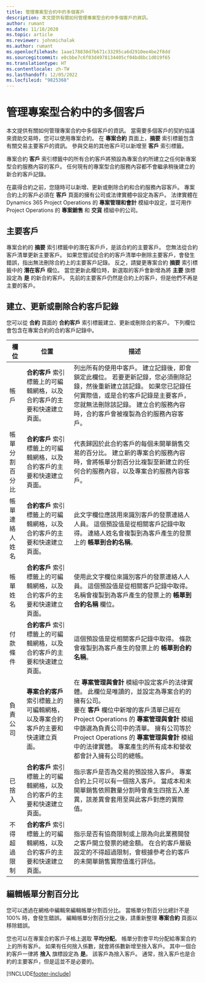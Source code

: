 ```yaml
---
title: 管理專案型合約中的多個客戶
description: 本文提供有關如何管理專案型合約中多個客戶的資訊。
author: rumant
ms.date: 11/18/2020
ms.topic: article
ms.reviewer: johnmichalak
ms.author: rumant
ms.openlocfilehash: 1aae178830d7b671c33295ca6d2910ee4be2f8dd
ms.sourcegitcommit: e0cbbe7c6f03d4978134405cf04bd8bc1d019f65
ms.translationtype: HT
ms.contentlocale: zh-TW
ms.lasthandoff: 12/05/2022
ms.locfileid: "9825368"
---
```

# <a name="manage-multiple-customers-on-project-based-contracts"></a>管理專案型合約中的多個客戶

本文提供有關如何管理專案合約中多個客戶的資訊。 當需要多個客戶的契約協議來資助交易時，您可以使用專案合約。 在 **專案合約** 頁面上，**摘要** 索引標籤包含有關交易主要客戶的資訊。 參與交易的其他客戶可以新增至 **客戶** 索引標籤。

專案合約 **客戶** 索引標籤中的所有合約客戶將預設為專案合約所建立之任何新專案型合約服務內容的客戶。 任何現有的專案型合約服務內容都不會繼承稍後建立的新合約客戶記錄。

在贏得合約之前，您隨時可以新增、更新或刪除合約和合約服務內容客戶。 專案合約上的客戶必須在 **客戶** 頁面的擁有公司或法律實體中設定為客戶。 法律實體在 Dynamics 365 Project Operations 的 **專案管理和會計** 模組中設定，並可用作 Project Operations 的 **專案銷售** 和 **交貨** 模組中的公司。

## <a name="primary-customers"></a>主要客戶

專案合約的 **摘要** 索引標籤中的潛在客戶戶，是該合約的主要客戶。 您無法從合約客戶清單更新主要客戶。 如果您嘗試從合約的客戶清單中刪除主要客戶，會發生錯誤，指出無法刪除合約上的主要客戶記錄。 反之，請變更專案合約 **摘要** 索引標籤中的 **潛在客戶** 欄位。 當您更新此欄位時，新選取的客戶會新增為將 **主要** 旗標設定為 **是** 的新合約客戶。 先前的主要客戶仍然是合約上的客戶，但是他們不再是主要的客戶。

## <a name="create-update-or-delete-a-contract-customer-record"></a>建立、更新或刪除合約客戶記錄

您可以從 **合約** 頁面的 **合約客戶** 索引標籤建立、更新或刪除合約客戶。 下列欄位會包含在專案合約的合約客戶記錄中。

| **欄位** | **位置** | **描述** | 
| --- | --- | --- | 
| 帳戶 | **合約客戶** 索引標籤上的可編輯網格，以及合約客戶的主要和快速建立頁面。 | 列出所有的使用中客戶。 建立記錄後，即會鎖定此欄位。 若要更新記錄，您必須刪除記錄，然後重新建立該記錄。 如果您已記錄任何實際值，或是合約客戶記錄是主要客戶，您就無法刪除該記錄。 建立合約服務內容時，合約客戶會被複製為合約服務內容客戶。 |
| 帳單分割百分比 | **合約客戶** 索引標籤上的可編輯網格，以及合約客戶的主要和快速建立頁面。 | 代表歸因於此合約客戶的每個未開單銷售交易的百分比。 建立新的專案合約服務內容時，會將帳單分割百分比複製至新建立的任何合約服務內容，以及專案合約服務內容客戶。 |
| 帳單連絡人姓名 | **合約客戶** 索引標籤上的可編輯網格，以及合約客戶的主要和快速建立頁面。 | 此文字欄位應該用來識別客戶的發票連絡人人員。 這個預設值是從相關客戶記錄中取得。 連絡人姓名會複製到為客戶產生的發票上的 **帳單到合約名稱**。 |
| 帳單姓名 | **合約客戶** 索引標籤上的可編輯網格，以及合約客戶的主要和快速建立頁面。 | 使用此文字欄位來識別客戶的發票連絡人人員。 這個預設值是從相關客戶記錄中取得。 名稱會複製到為客戶產生的發票上的 **帳單到合約名稱** 欄位。 |
| 付款條件 | **合約客戶** 索引標籤上的可編輯網格，以及合約客戶的主要和快速建立頁面。 | 這個預設值是從相關客戶記錄中取得。 條款會複製到為客戶產生的發票上的 **帳單到合約名稱**。 |
| 負責公司 | **專案合約客戶** 索引標籤上的可編輯網格，以及專案合約客戶的主要和快速建立頁面。 | 在 **專案管理與會計** 模組中設定客戶的法律實體。 此欄位是唯讀的，並設定為專案合約的擁有公司。</br>要在 **客戶** 欄位中新增的客戶清單已經在 Project Operations 的 **專案管理與會計** 模組中篩選為負責公司中的清單。 擁有公司等於 Project Operations 的 **專案管理與會計** 模組中的法律實體。 專案產生的所有成本和營收都會計入擁有公司的總帳。 |
| 已捨入 | **合約客戶** 索引標籤上的可編輯網格，以及合約客戶的主要和快速建立頁面。 | 指示客戶是否為交易的預設捨入客戶。 專案合約上只可以有一個捨入客戶。 當成本和未開單銷售依照數量分割時會產生四捨五入差異，該差異會套用至與此客戶對應的實際值。 |
| 不得超過限制 | **合約客戶** 索引標籤上的可編輯網格，以及合約客戶的主要和快速建立頁面。 | 指示是否有協商限制或上限為向此業務開發之客戶開立發票的總金額。 在合約客戶層級設定的不得超過限制，會根據參考合約客戶的未開單銷售實際值進行評估。 |

## <a name="edit-billing-split-percentages"></a>編輯帳單分割百分比

您可以透過在網格中編輯來編輯帳單分割百分比。 當帳單分割百分比總計不是 100% 時，會發生錯誤。 編輯帳單分割百分比之後，請重新整理 **專案合約** 頁面以移除錯誤。

您也可以在專案合約客戶子格上選取 **平均分配**。 帳單分割會平均分配給專案合約上的所有客戶。 如果有任何捨入係數，就會將係數新增至捨入客戶。 其中一個合約客戶一律將 **捨入** 旗標設定為 **是**。 該客戶為捨入客戶。 通常，捨入客戶也是合約的主要客戶，但是這並不是必要的。


[!INCLUDE[footer-include](../includes/footer-banner.md)]
